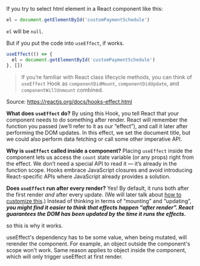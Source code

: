 If you try to select html element in a React component like this:

```javascript
el = document.getElementById('customPaymentSchedule')
```

`el` will be `null`.

But if you put the code into `useEffect`, if works. 

```javascript
useEffect(() => {
  el = document.getElementById('customPaymentSchedule')
}, [])	
```



> If you’re familiar with React class lifecycle methods, you can think of `useEffect` Hook as `componentDidMount`, `componentDidUpdate`, and `componentWillUnmount` combined.



Source: https://reactjs.org/docs/hooks-effect.html

**What does `useEffect` do?** By using this Hook, you tell React that your component needs to do something after render. React will remember the function you passed (we’ll refer to it as our “effect”), and call it later after performing the DOM updates. In this effect, we set the document title, but we could also perform data fetching or call some other imperative API.

**Why is `useEffect` called inside a component?** Placing `useEffect` inside the component lets us access the `count` state variable (or any props) right from the effect. We don’t need a special API to read it — it’s already in the function scope. Hooks embrace JavaScript closures and avoid introducing React-specific APIs where JavaScript already provides a solution.

**Does `useEffect` run after every render?** Yes! By default, it runs both after the first render *and* after every update. (We will later talk about [how to customize this](https://reactjs.org/docs/hooks-effect.html#tip-optimizing-performance-by-skipping-effects).) Instead of thinking in terms of “mounting” and “updating”, ***you might find it easier to think that effects happen “after render”. React guarantees the DOM has been updated by the time it runs the effects.***

so this is why it works.



useEffect's dependency has to be some value, when being mutated, will rerender the component. For example, an object outside the component's scope won't work. Same reason applies to object inside the component, which will only trigger useEffect at first render. 






